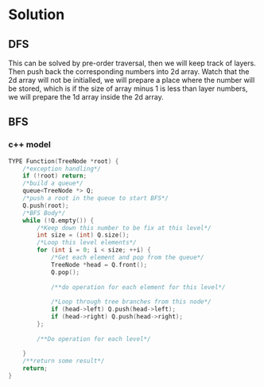 # Solution
## DFS
This can be solved by pre-order traversal, then we will keep track of layers. Then push back the corresponding numbers into 2d array.
Watch that the 2d array will not be initialled, we will prepare a place where the number will be stored, 
which is if the size of array minus 1 is less than layer numbers, we will prepare the 1d array inside the 2d array.
## BFS
### c++ model
``` cpp
TYPE Function(TreeNode *root) {
    /*exception handling*/
    if (!root) return;
    /*build a queue*/
    queue<TreeNode *> Q;
    /*push a root in the queue to start BFS*/
    Q.push(root);
    /*BFS Body*/
    while (!Q.empty()) {
        /*Keep down this number to be fix at this level*/
        int size = (int) Q.size();
        /*Loop this level elements*/
        for (int i = 0; i < size; ++i) {
            /*Get each element and pop from the queue*/
            TreeNode *head = Q.front();
            Q.pop();
            
            /**do operation for each element for this level*/
            
            /*Loop through tree branches from this node*/
            if (head->left) Q.push(head->left);
            if (head->right) Q.push(head->right);
        };
        
        /**Do operation for each level*/
        
    }
    /**return some result*/
    return;
}
```
